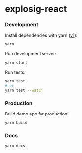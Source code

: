 # explosig-react

### Development

Install dependencies with yarn ([v1](http://classic.yarnpkg.com)):

```sh
yarn
```

Run development server:

```sh
yarn start
```

Run tests:

```sh
yarn test
# or
yarn test --watch
```

### Production

Build demo app for production:

```sh
yarn build
```

### Docs

```sh
yarn docs
```